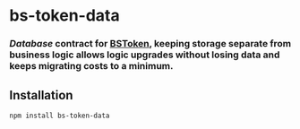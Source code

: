 # bs-token-data

### _Database_ contract for [BSToken](https://github.com/BancoSabadell/bs-token), keeping storage separate from business logic allows logic upgrades without losing data and keeps migrating costs to a minimum.

## Installation
```bash
npm install bs-token-data
```
